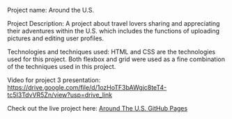 Project name: Around the U.S.

Project Description:
A project about travel lovers sharing and appreciating their adventures within the U.S. which includes the functions of uploading pictures and editing user profiles.

Technologies and techniques used:
HTML and CSS are the technologies used for this project. Both flexbox and grid were used as a fine combination of the techniques used in this project.

Video for project 3 presentation:
https://drive.google.com/file/d/1ozHoTF3bAWgjc8teT4-tc5I3TdvVR5Zn/view?usp=drive_link

Check out the live project here: [Around The U.S. GitHub Pages](https://JiabaoWu1.github.io/se_project_aroundtheus/)
